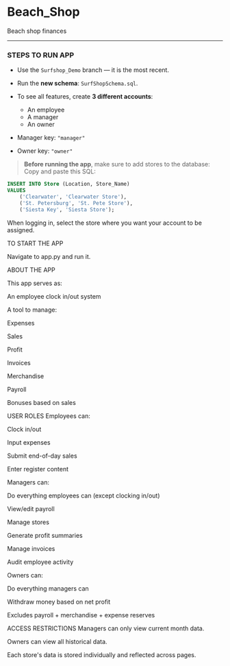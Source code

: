 # Beach_Shop
Beach shop finances

---

###  STEPS TO RUN APP

- Use the `Surfshop_Demo` branch — it is the most recent.
- Run the **new schema**: `SurfShopSchema.sql`.
- To see all features, create **3 different accounts**:  
  - An employee  
  - A manager  
  - An owner  

- Manager key: `"manager"`  
- Owner key: `"owner"`

>  **Before running the app**, make sure to add stores to the database:  
> Copy and paste this SQL:

```sql
INSERT INTO Store (Location, Store_Name)
VALUES
    ('Clearwater', 'Clearwater Store'),
    ('St. Petersburg', 'St. Pete Store'),
    ('Siesta Key', 'Siesta Store');
```
When logging in, select the store where you want your account to be assigned.

TO START THE APP

Navigate to app.py and run it.

ABOUT THE APP

This app serves as:

An employee clock in/out system

A tool to manage:

Expenses

Sales

Profit

Invoices

Merchandise

Payroll

Bonuses based on sales

USER ROLES
Employees can:

Clock in/out

Input expenses

Submit end-of-day sales

Enter register content

Managers can:

Do everything employees can (except clocking in/out)

View/edit payroll

Manage stores

Generate profit summaries

Manage invoices

Audit employee activity

Owners can:

Do everything managers can

Withdraw money based on net profit

Excludes payroll + merchandise + expense reserves

ACCESS RESTRICTIONS
Managers can only view current month data.

Owners can view all historical data.

Each store's data is stored individually and reflected across pages.

